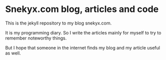 # Snekyx.com blog, articles and code

This is the jekyll repository to my blog snekyx.com.

It is my programming diary. So I write the articles mainly for myself to try to remember noteworthy things.

But I hope that someone in the internet finds my blog and my article useful as well.
